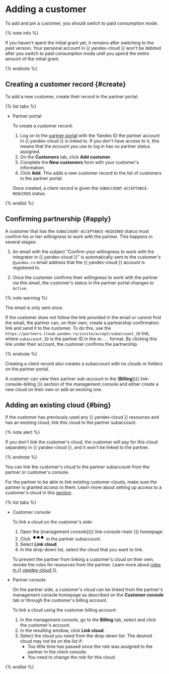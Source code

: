 # Adding a customer

To add and pin a customer, you should switch to paid consumption mode.

{% note info %}

If you haven't spent the initial grant yet, it remains after switching to the paid version. Your personal account in {{ yandex-cloud }} won't be debited after you switch to paid consumption mode until you spend the entire amount of the initial grant.

{% endnote %}

## Creating a customer record {#create}

To add a new customer, create their record in the partner portal.

{% list tabs %}

- Partner portal

   To create a customer record:

   1. Log on to the [partner portal](https://partners.cloud.yandex.ru/) with the Yandex ID the partner account in {{ yandex-cloud }} is linked to. If you don't have access to it, this means that the account you use to log in has no partner status assigned.
   1. On the **Customers** tab, click **Add customer**.
   1. Complete the **New customers** form with your customer's information.
   1. Click **Add**. This adds a new customer record to the list of customers in the partner portal.

   Once created, a client record is given the `SUBACCOUNT-ACCEPTANCE-REQUIRED` status.

{% endlist %}

## Confirming partnership {#apply}

A customer that has the `SUBACCOUNT-ACCEPTANCE-REQUIRED` status must confirm his or her willingness to work with the partner. This happens in several stages:

1. An email with the subject <q>Confirm your willingness to work with the integrator in {{ yandex-cloud }}</q> is automatically sent to the customer's `@yandex.ru` email address that the {{ yandex-cloud }} account is registered to.

1. Once the customer confirms their willingness to work with the partner via this email, the customer's status in the partner portal changes to `Active`.

{% note warning %}

The email is only sent once.

If the customer does not follow the link provided in the email or cannot find the email, the partner can, on their own, create a partnership confirmation link and send it to the customer. To do this, use the `https://partners.cloud.yandex.ru/invite/accept/subaccount_ID` link, where `subaccount_ID` is the partner ID in the `dn...` format.
By clicking this link under their account, the customer confirms the partnership.

{% endnote %}

Creating a client record also creates a subaccount with no clouds or folders on the partner portal.

A customer can view their partner sub-account in the [**Billing**]({{ link-console-billing }}) section of the management console and either create a new cloud on their own or add an existing one.

## Adding an existing cloud {#bing}

If the customer has previously used any {{ yandex-cloud }} resources and has an existing cloud, link this cloud to the partner subaccount.

{% note alert %}

If you don't link the customer's cloud, the customer will pay for this cloud separately in {{ yandex-cloud }}, and it won't be linked to the partner.

{% endnote %}

You can link the customer's cloud to the partner subaccount from the partner or customer's console.

For the partner to be able to link existing customer clouds, make sure the partner is granted access to them. Learn more about setting up access to a customer's cloud in this [section](access/grant.md).

{% list tabs %}

- Customer console

   To link a cloud on the customer's side:

   1. Open the [management console]({{ link-console-main }}) homepage.
   1. Click ![image](../../_assets/options.svg) in the partner subaccount.
   1. Select **Link cloud**.
   1. In the drop-down list, select the cloud that you want to link.

   To prevent the partner from linking a customer's cloud on their own, revoke the roles for resources from the partner. Learn more about [roles in {{ yandex-cloud }}](../../resource-manager/security/).


- Partner console

   On the partner side, a customer's cloud can be linked from the partner's management console homepage as described on the **Customer console** tab or through the customer's billing account.

   To link a cloud using the customer billing account:

   1. In the management console, go to the **Billing** tab, select and click the customer's account.
   1. In the resulting window, click **Link cloud**.
   1. Select the cloud you need from the drop-down list. The desired cloud may not be on the list if:
      * Too little time has passed since the role was assigned to the partner in the client console.
      * You need to change the role for this cloud.

{% endlist %}

